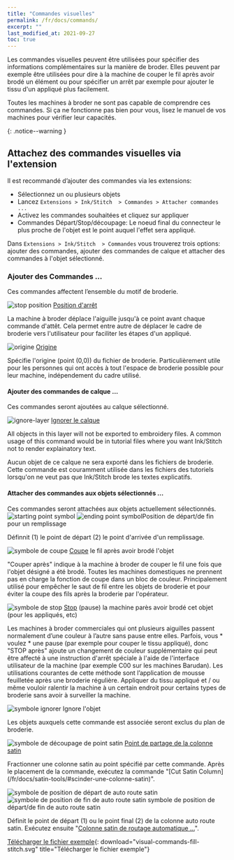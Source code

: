 ```yaml
---
title: "Commandes visuelles"
permalink: /fr/docs/commands/
excerpt: ""
last_modified_at: 2021-09-27
toc: true
---
```

Les commandes visuelles peuvent être utilisées pour spécifier des informations complémentaires sur la manière de broder. Elles peuvent par exemple être utilisées pour dire à la machine de couper le fil après avoir brodé un élément ou pour spécifier un arrêt par exemple pour ajouter le tissu d'un appliqué plus facilement.

Toutes les machines à broder ne sont pas capable de comprendre ces commandes. Si ça ne fonctionne pas bien pour vous, lisez le manuel de vos machines pour vérifier leur capacités.

{: .notice--warning }

## Attachez des commandes visuelles via l'extension

Il est recommandé d’ajouter des commandes via les extensions:

* Sélectionnez un ou plusieurs objets
* Lancez `Extensions > Ink/Stitch  > Commandes > Attacher commandes ...`
* Activez les commandes souhaitées et cliquez sur appliquer
* Commandes Départ/Stop/découpage: Le noeud final du connecteur le plus proche de l'objet est le point auquel l'effet sera appliqué.

Dans `Extensions > Ink/Stitch  > Commandes` vous trouverez trois options: ajouter des commandes, ajouter des commandes de calque et attacher des commandes à l'objet sélectionné.
### Ajouter des Commandes ...

Ces commandes affectent l’ensemble du motif de broderie.

![stop position](/assets/images/docs/visual-commands-stop-position.jpg) [Position d'arrêt](#-stop-position)

La machine à broder déplace l'aiguille jusqu'à ce point avant chaque commande d'attêt. Cela permet entre autre de déplacer le cadre de broderie vers l'utilisateur pour faciliter les étapes d'un appliqué.

![origine](/assets/images/docs/visual-commands-origin.jpg) [Origine](#-origine)

Spécifie l'origine (point (0,0)) du fichier de broderie. Particulièrement utile pour les personnes qui ont accès à tout l'espace de broderie possible pour leur machine, indépendement du cadre utilisé.


#### Ajouter des commandes de calque ...

Ces commandes seront ajoutées au calque sélectionné.

![ignore-layer](/assets/images/docs/visual-commands-ignore-layer.jpg) [Ignorer le calque](#-ignore-layer)

All objects in this layer will not be exported to embroidery files. A common usage of this command would be in tutorial files where you want Ink/Stitch not to render explainatory text.

Aucun objet de ce calque ne sera exporté dans les fichiers de broderie. Cette commande est couramment utilisée dans les fichiers des tutoriels lorsqu'on ne veut pas que Ink/Stitch brode les textes explicatifs.

#### Attacher des commandes aux objets sélectionnés ...

Ces commandes seront attachées aux objets actuellement sélectionnés.
![starting point symbol](/assets/images/docs/visual-commands-start.jpg) ![ending point symbol](/assets/images/docs/visual-commands-end.jpg)Position de départ/de fin pour un remplissage 

Définnit  (1) le point de départ  (2) le point d'arrivée d'un remplissage.


![symbole de coupe](/assets/images/docs/visual-commands-trim.jpg) [Coupe](#-coupe-le-fil) le fil après avoir brodé l'objet

"Couper après" indique à la machine à broder de couper le fil une fois que l'objet désigné a été brodé. Toutes les machines domestiques ne prennent pas en charge la fonction de coupe dans un bloc de couleur. Principalement utilisé pour empêcher le saut de fil entre les objets de broderie et pour éviter la coupe des fils après la broderie par l'opérateur.

![symbole de stop ](/assets/images/docs/visual-commands-stop.jpg) [Stop](#-stop) (pause) la machine parès avoir brodé cet objet (pour les appliqués, etc)

Les machines à broder commerciales qui ont plusieurs aiguilles passent normalement d’une couleur à l’autre sans pause entre elles. Parfois, vous * voulez * une pause (par exemple pour couper le tissu appliqué), donc "STOP après" ajoute un changement de couleur supplémentaire qui peut être affecté à une instruction d'arrêt spéciale à l'aide de l'interface utilisateur de la machine (par exemple C00 sur les machines Barudan). Les utilisations courantes de cette méthode sont l’application de mousse feuilletée après une broderie régulière. Appliquer du tissu appliqué et / ou même vouloir ralentir la machine à un certain endroit pour certains types de broderie sans avoir à surveiller la machine.

![symbole ignorer ](/assets/images/docs/visual-commands-ignore.jpg) Ignore l'objet

Les objets auxquels cette commande est associée seront exclus du plan de broderie.

![symbole de découpage de point satin](/assets/images/docs/visual-commands-satin-cut-point.jpg) [Point de partage de la colonne satin](#-point-de-partage-de-colonne-satin)

Fractionner une colonne satin au point spécifié par cette commande. Après le placement de la commande, exécutez la commande "[Cut Satin Column] (/fr/docs/satin-tools/#scinder-une-colonne-satin)".


![symbole de position de départ de auto route satin](/assets/images/docs/visual-commands-auto-route-satin-stitch-start.jpg) ![symbole de position de fin de auto route satin](/assets/images/docs/visual-commands-auto-route-satin-stitch-end.jpg) symbole de position de départ/de fin de auto route satin


Définit le point de départ (1) ou le point final (2) de la colonne auto route satin. Exécutez ensuite "[Colonne satin de routage automatique ...](/fr/docs/satin-tools/#auto-route-satin-columns)".


  [Télécharger le fichier exemple](/assets/images/docs/visual-commands-fill-stitch.svg){: download="visual-commands-fill-stitch.svg" title="Télécharger le fichier exemple"}













